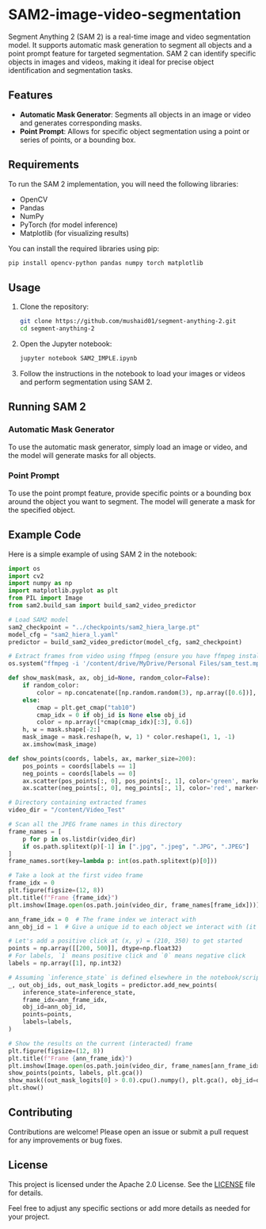 # SAM2-image-video-segmentation
Segment Anything 2 (SAM 2) is a real-time image and video segmentation model. It supports automatic mask generation to segment all objects and a point prompt feature for targeted segmentation. SAM 2 can identify specific objects in images and videos, making it ideal for precise object identification and segmentation tasks.

## Features

- **Automatic Mask Generator**: Segments all objects in an image or video and generates corresponding masks.
- **Point Prompt**: Allows for specific object segmentation using a point or series of points, or a bounding box.

## Requirements

To run the SAM 2 implementation, you will need the following libraries:

- OpenCV
- Pandas
- NumPy
- PyTorch (for model inference)
- Matplotlib (for visualizing results)

You can install the required libraries using pip:

```bash
pip install opencv-python pandas numpy torch matplotlib
```

## Usage

1. Clone the repository:
    ```bash
    git clone https://github.com/mushaid01/segment-anything-2.git
    cd segment-anything-2
    ```

2. Open the Jupyter notebook:
    ```bash
    jupyter notebook SAM2_IMPLE.ipynb
    ```

3. Follow the instructions in the notebook to load your images or videos and perform segmentation using SAM 2.

## Running SAM 2

### Automatic Mask Generator

To use the automatic mask generator, simply load an image or video, and the model will generate masks for all objects.

### Point Prompt

To use the point prompt feature, provide specific points or a bounding box around the object you want to segment. The model will generate a mask for the specified object.

## Example Code

Here is a simple example of using SAM 2 in the notebook:

```python
import os
import cv2
import numpy as np
import matplotlib.pyplot as plt
from PIL import Image
from sam2.build_sam import build_sam2_video_predictor

# Load SAM2 model
sam2_checkpoint = "../checkpoints/sam2_hiera_large.pt"
model_cfg = "sam2_hiera_l.yaml"
predictor = build_sam2_video_predictor(model_cfg, sam2_checkpoint)

# Extract frames from video using ffmpeg (ensure you have ffmpeg installed and available in your PATH)
os.system("ffmpeg -i '/content/drive/MyDrive/Personal Files/sam_test.mp4' -q:v 2 -start_number 0 'Video_Test/%05d.jpg'")

def show_mask(mask, ax, obj_id=None, random_color=False):
    if random_color:
        color = np.concatenate([np.random.random(3), np.array([0.6])], axis=0)
    else:
        cmap = plt.get_cmap("tab10")
        cmap_idx = 0 if obj_id is None else obj_id
        color = np.array([*cmap(cmap_idx)[:3], 0.6])
    h, w = mask.shape[-2:]
    mask_image = mask.reshape(h, w, 1) * color.reshape(1, 1, -1)
    ax.imshow(mask_image)

def show_points(coords, labels, ax, marker_size=200):
    pos_points = coords[labels == 1]
    neg_points = coords[labels == 0]
    ax.scatter(pos_points[:, 0], pos_points[:, 1], color='green', marker='*', s=marker_size, edgecolor='white', linewidth=1.25)
    ax.scatter(neg_points[:, 0], neg_points[:, 1], color='red', marker='*', s=marker_size, edgecolor='white', linewidth=1.25)

# Directory containing extracted frames
video_dir = "/content/Video_Test"

# Scan all the JPEG frame names in this directory
frame_names = [
    p for p in os.listdir(video_dir)
    if os.path.splitext(p)[-1] in [".jpg", ".jpeg", ".JPG", ".JPEG"]
]
frame_names.sort(key=lambda p: int(os.path.splitext(p)[0]))

# Take a look at the first video frame
frame_idx = 0
plt.figure(figsize=(12, 8))
plt.title(f"Frame {frame_idx}")
plt.imshow(Image.open(os.path.join(video_dir, frame_names[frame_idx])))

ann_frame_idx = 0  # The frame index we interact with
ann_obj_id = 1  # Give a unique id to each object we interact with (it can be any integer)

# Let's add a positive click at (x, y) = (210, 350) to get started
points = np.array([[200, 500]], dtype=np.float32)
# For labels, `1` means positive click and `0` means negative click
labels = np.array([1], np.int32)

# Assuming `inference_state` is defined elsewhere in the notebook/script
_, out_obj_ids, out_mask_logits = predictor.add_new_points(
    inference_state=inference_state,
    frame_idx=ann_frame_idx,
    obj_id=ann_obj_id,
    points=points,
    labels=labels,
)

# Show the results on the current (interacted) frame
plt.figure(figsize=(12, 8))
plt.title(f"Frame {ann_frame_idx}")
plt.imshow(Image.open(os.path.join(video_dir, frame_names[ann_frame_idx])))
show_points(points, labels, plt.gca())
show_mask((out_mask_logits[0] > 0.0).cpu().numpy(), plt.gca(), obj_id=out_obj_ids[0])
plt.show()

```

## Contributing

Contributions are welcome! Please open an issue or submit a pull request for any improvements or bug fixes.

## License

This project is licensed under the Apache 2.0 License. See the [LICENSE](LICENSE) file for details.

Feel free to adjust any specific sections or add more details as needed for your project.
